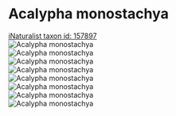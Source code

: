 
Acalypha monostachya
====================
  
[iNaturalist taxon id: 157897](https://www.inaturalist.org/taxa/157897)  
![Acalypha monostachya](https://inaturalist-open-data.s3.amazonaws.com/photos/162535460/medium.jpg)  
![Acalypha monostachya](https://inaturalist-open-data.s3.amazonaws.com/photos/162537038/medium.jpg)  
![Acalypha monostachya](https://inaturalist-open-data.s3.amazonaws.com/photos/162537045/medium.jpg)  
![Acalypha monostachya](https://inaturalist-open-data.s3.amazonaws.com/photos/162537047/medium.jpg)  
![Acalypha monostachya](https://inaturalist-open-data.s3.amazonaws.com/photos/162535460/medium.jpg)  
![Acalypha monostachya](https://inaturalist-open-data.s3.amazonaws.com/photos/162537038/medium.jpg)  
![Acalypha monostachya](https://inaturalist-open-data.s3.amazonaws.com/photos/162537045/medium.jpg)  
![Acalypha monostachya](https://inaturalist-open-data.s3.amazonaws.com/photos/162537047/medium.jpg)